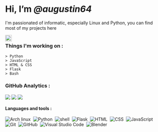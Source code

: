 # Hi, I’m *@augustin64*
I'm passionated of informatic, especially Linux and Python, you can find most of my projects here

<a href="https://discordapp.com/users/522304532756037633">
  <img align="left" alt="augustin64#8544" width="21px" src="https://raw.githubusercontent.com/anuraghazra/anuraghazra/master/assets/discord-round.svg" />
</a>  

# 

### Things I'm working on :
```
> Python
> JavaScript
> HTML & CSS
> Flask
> Bash
```

### GitHub Analytics :

<img align="center" src="https://github-readme-stats.vercel.app/api?username=augustin64&theme=react&show_icons=true" />

<img align="center" src="https://github-readme-streak-stats.herokuapp.com/?user=augustin64&theme=react" />

<img align="center" src="https://github-readme-stats.vercel.app/api/top-langs/?username=augustin64&theme=react&show_icons=true&layout=compact" />


#### Languages and tools :  
![Arch linux](https://img.shields.io/badge/-Arch_Linux-141a20?logo=arch-linux&style=for-the-badge)&nbsp;
![Python](https://img.shields.io/badge/-Python-141a20?logo=python&style=for-the-badge)&nbsp;
![shell](https://img.shields.io/badge/-Shell_Script-141a20?style=for-the-badge)&nbsp;
![Flask](https://img.shields.io/badge/-Flask-141a20?logo=flask&style=for-the-badge)&nbsp;
![HTML](https://img.shields.io/badge/-HTML-141a20?logo=HTML5&style=for-the-badge)&nbsp;
![CSS](https://img.shields.io/badge/-CSS-141a20?logo=CSS3&logoColor=1572B6&style=for-the-badge)&nbsp;
![JavaScript](https://img.shields.io/badge/-JavaScript-141a20?logo=javascript&style=for-the-badge)&nbsp;
![Git](https://img.shields.io/badge/-Git-141a20?logo=git&style=for-the-badge)&nbsp;
![GitHub](https://img.shields.io/badge/-GitHub-141a20?logo=github&style=for-the-badge)&nbsp;
![Visual Studio Code](https://img.shields.io/badge/-Visual%20Studio%20Code-141a20?logo=visual-studio-code&logoColor=007ACC&style=for-the-badge)&nbsp;
![Blender](https://img.shields.io/badge/-blender-141a20?logo=blender&style=for-the-badge)&nbsp;
